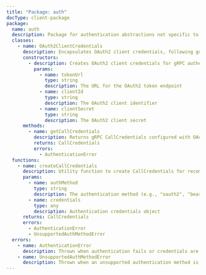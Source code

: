 ```yaml
---
title: "Package: auth"
docType: client-package
package:
  name: auth
  description: Package for authentication abstractions not specific to protocol.
  classes:
    - name: OAuth2ClientCredentials
      description: Encapsulates OAuth2 client credentials, following google-auth-* library patterns.
      constructors:
        - description: Creates OAuth2 client credentials for gRPC authentication
          params:
            - name: tokenUrl
              type: string
              description: The URL for the OAuth2 token endpoint
            - name: clientId
              type: string
              description: The OAuth2 client identifier
            - name: clientSecret
              type: string
              description: The OAuth2 client secret
      methods:
        - name: getCallCredentials
          description: Returns gRPC CallCredentials configured with OAuth2 authentication
          returns: CallCredentials
          errors:
            - AuthenticationError
  functions:
    - name: createCallCredentials
      description: Utility function to create CallCredentials for recommended Kessel authentication methods
      params:
        - name: authMethod
          type: string
          description: The authentication method (e.g., "oauth2", "bearer")
        - name: credentials
          type: any
          description: Authentication credentials object
      returns: CallCredentials
      errors:
        - AuthenticationError
        - UnsupportedAuthMethodError
  errors:
    - name: AuthenticationError
      description: Thrown when authentication fails or credentials are invalid
    - name: UnsupportedAuthMethodError
      description: Thrown when an unsupported authentication method is specified
---
```

